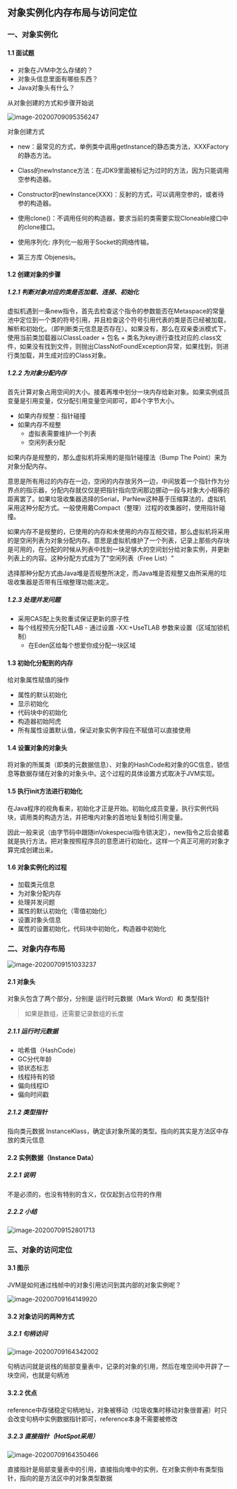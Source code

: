 ## 对象实例化内存布局与访问定位

### 一、对象实例化

#### 1.1 面试题

- 对象在JVM中怎么存储的？
- 对象头信息里面有哪些东西？
- Java对象头有什么？

从对象创建的方式和步骤开始说

![image-20200709095356247](https://blog-1257196793.cos.ap-beijing.myqcloud.com/image-20200709095356247.png)

对象创建方式

- new：最常见的方式，单例类中调用getInstance的静态类方法，XXXFactory的静态方法。
- Class的newInstance方法：在JDK9里面被标记为过时的方法，因为只能调用空参构造器。

- Constructor的newInstance(XXX)：反射的方式，可以调用空参的，或者待参的构造器。
- 使用clone()：不调用任何的构造器，要求当前的类需要实现Cloneable接口中的clone接口。

- 使用序列化: 序列化一般用于Socket的网络传输。
- 第三方库 Objenesis。

#### 1.2 创建对象的步骤

##### 1.2.1 判断对象对应的类是否加载、连接、初始化

虚拟机遇到一条new指令，首先去检查这个指令的参数能否在Metaspace的常量池中定位到一个类的符号引用，并且检查这个符号引用代表的类是否已经被加载，解析和初始化。（即判断类元信息是否存在）。如果没有，那么在双亲委派模式下，使用当前类加载器以ClassLoader + 包名 + 类名为key进行查找对应的.class文件，如果没有找到文件，则抛出ClassNotFoundException异常，如果找到，则进行类加载，并生成对应的Class对象。

##### 1.2.2 为对象分配内存

首先计算对象占用空间的大小。接着再堆中划分一块内存给新对象。如果实例成员变量是引用变量，仅分配引用变量空间即可，即4个字节大小。

- 如果内存规整：指针碰撞
- 如果内存不规整
  - 虚拟表需要维护一个列表
  - 空闲列表分配

如果内存是规整的，那么虚拟机将采用的是指针碰撞法（Bump The Point）来为对象分配内存。

意思是所有用过的内存在一边，空闲的内存放另外一边，中间放着一个指针作为分界点的指示器，分配内存就仅仅是把指针指向空闲那边挪动一段与对象大小相等的距离罢了。如果垃圾收集器选择的Serial，ParNew这种基于压缩算法的，虚拟机采用这种分配方式。一般使用戴Compact（整理）过程的收集器时，使用指针碰撞。

如果内存不是规整的，已使用的内存和未使用的内存互相交错，那么虚拟机将采用的是空闲列表为对象分配内存。意思是虚拟机维护了一个列表，记录上那些内存块是可用的，在分配的时候从列表中找到一块足够大的空间划分给对象实例，并更新列表上的内容。这种分配方式成为了"空闲列表（Free List）"

选择那种分配方式由Java堆是否规整所决定，而Java堆是否规整又由所采用的垃圾收集器是否带有压缩整理功能决定。

##### 1.2.3 处理并发问题

- 采用CAS配上失败重试保证更新的原子性
- 每个线程预先分配TLAB - 通过设置 -XX:+UseTLAB 参数来设置（区域加锁机制）
  - 在Eden区给每个想爱你成分配一块区域

#### 1.3 初始化分配到的内存

给对象属性赋值的操作

- 属性的默认初始化
- 显示初始化
- 代码块中的初始化
- 构造器初始阿虎
- 所有属性设置默认值，保证对象实例字段在不赋值可以直接使用

#### 1.4 设置对象的对象头

将对象的所属类（即类的元数据信息）、对象的HashCode和对象的GC信息，锁信息等数据存储在对象的对象头中。这个过程的具体设置方式取决于JVM实现。

#### 1.5 执行init方法进行初始化

在Java程序的视角看来，初始化才正是开始。初始化成员变量，执行实例代码块，调用类的构造方法，并把堆内对象的首地址复制给引用变量。

因此一般来说（由字节码中跟随inVokespecial指令锁决定），new指令之后会接着就是执行方法，把对象按照程序员的意愿进行初始化，这样一个真正可用的对象才算完成创建出来。

#### 1.6 对象实例化的过程

- 加载类元信息
- 为对象分配内存
- 处理并发问题
- 属性的默认初始化（零值初始化）
- 设置对象头信息
- 属性的设置初始化，代码块中初始化，构造器中初始化

### 二、对象内存布局

![image-20200709151033237](https://blog-1257196793.cos.ap-beijing.myqcloud.com/image-20200709151033237.png)

#### 2.1 对象头

对象头包含了两个部分，分别是 运行时元数据（Mark Word）和 类型指针

> 如果是数组，还需要记录数组的长度

##### 2.1.1 运行时元数据

- 哈希值（HashCode）
- GC分代年龄
- 锁状态标志
- 线程持有的锁
- 偏向线程ID
- 偏向时间戳

##### 2.1.2 类型指针

指向类元数据 InstanceKlass，确定该对象所属的类型。指向的其实是方法区中存放的类元信息

#### 2.2 实例数据（Instance Data）

##### 2.2.1 说明

不是必须的，也没有特别的含义，仅仅起到占位符的作用

##### 2.2.2 小结

![image-20200709152801713](https://blog-1257196793.cos.ap-beijing.myqcloud.com/image-20200709152801713.png)

### 三、对象的访问定位

#### 3.1 图示

JVM是如何通过栈帧中的对象引用访问到其内部的对象实例呢？

![image-20200709164149920](https://blog-1257196793.cos.ap-beijing.myqcloud.com/image-20200709164149920.png)

#### 3.2 对象访问的两种方式

##### 3.2.1 句柄访问

![image-20200709164342002](https://blog-1257196793.cos.ap-beijing.myqcloud.com/image-20200709164342002.png)

句柄访问就是说栈的局部变量表中，记录的对象的引用，然后在堆空间中开辟了一块空间，也就是句柄池

####  3.2.2 优点

reference中存储稳定句柄地址，对象被移动（垃圾收集时移动对象很普遍）时只会改变句柄中实例数据指针即可，reference本身不需要被修改

#####  3.2.3 直接指针（HotSpot采用）

![image-20200709164350466](https://blog-1257196793.cos.ap-beijing.myqcloud.com/image-20200709164350466.png)

直接指针是局部变量表中的引用，直接指向堆中的实例，在对象实例中有类型指针，指向的是方法区中的对象类型数据










































































